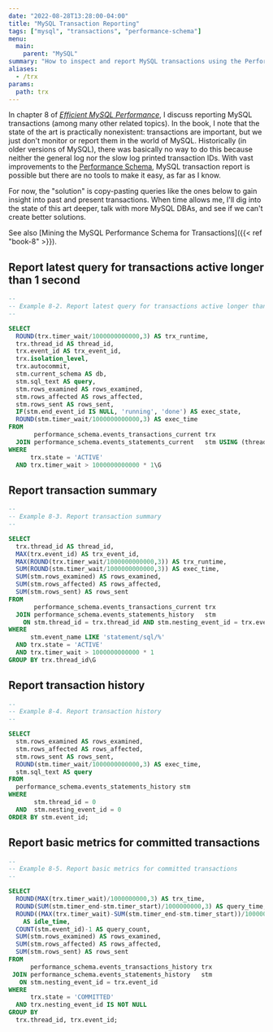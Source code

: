 ```yaml
---
date: "2022-08-28T13:28:00-04:00"
title: "MySQL Transaction Reporting"
tags: ["mysql", "transactions", "performance-schema"]
menu:
  main: 
    parent: "MySQL"
summary: "How to inspect and report MySQL transactions using the Performance Schema"
aliases:
  - /trx
params:
  path: trx
---
```


In chapter 8 of [_Efficient MySQL Performance_](https://oreil.ly/efficient-mysql-performance), I discuss reporting MySQL transactions (among many other related topics).
In the book, I note that the state of the art is practically nonexistent: transactions are important, but we just don't monitor or report them in the world of MySQL.
Historically (in older versions of MySQL), there was basically no way to do this because neither the general log nor the slow log printed transaction IDs.
With vast improvements to the [Performance Schema](https://dev.mysql.com/doc/refman/8.0/en/performance-schema.html), MySQL transaction report is possible but there are no tools to make it easy, as far as I know.

For now, the "solution" is copy-pasting queries like the ones below to gain insight into past and present transactions.
When time allows me, I'll dig into the state of this art deeper, talk with more MySQL DBAs, and see if we can't create better solutions.

See also [Mining the MySQL Performance Schema for Transactions]({{< ref "book-8" >}}).

## Report latest query for transactions active longer than 1 second

```sql
--
-- Example 8-2. Report latest query for transactions active longer than 1 second
--

SELECT
  ROUND(trx.timer_wait/1000000000000,3) AS trx_runtime,
  trx.thread_id AS thread_id,
  trx.event_id AS trx_event_id,
  trx.isolation_level,
  trx.autocommit,
  stm.current_schema AS db,
  stm.sql_text AS query,
  stm.rows_examined AS rows_examined,
  stm.rows_affected AS rows_affected,
  stm.rows_sent AS rows_sent,
  IF(stm.end_event_id IS NULL, 'running', 'done') AS exec_state,
  ROUND(stm.timer_wait/1000000000000,3) AS exec_time
FROM
       performance_schema.events_transactions_current trx
  JOIN performance_schema.events_statements_current   stm USING (thread_id)
WHERE
      trx.state = 'ACTIVE'
  AND trx.timer_wait > 1000000000000 * 1\G
```

## Report transaction summary

```sql
--
-- Example 8-3. Report transaction summary
--

SELECT
  trx.thread_id AS thread_id,
  MAX(trx.event_id) AS trx_event_id,
  MAX(ROUND(trx.timer_wait/1000000000000,3)) AS trx_runtime,
  SUM(ROUND(stm.timer_wait/1000000000000,3)) AS exec_time,
  SUM(stm.rows_examined) AS rows_examined,
  SUM(stm.rows_affected) AS rows_affected,
  SUM(stm.rows_sent) AS rows_sent
FROM
       performance_schema.events_transactions_current trx
  JOIN performance_schema.events_statements_history   stm
    ON stm.thread_id = trx.thread_id AND stm.nesting_event_id = trx.event_id
WHERE
      stm.event_name LIKE 'statement/sql/%'
  AND trx.state = 'ACTIVE'
  AND trx.timer_wait > 1000000000000 * 1
GROUP BY trx.thread_id\G
```

## Report transaction history

```sql
--
-- Example 8-4. Report transaction history
--

SELECT
  stm.rows_examined AS rows_examined,
  stm.rows_affected AS rows_affected,
  stm.rows_sent AS rows_sent,
  ROUND(stm.timer_wait/1000000000000,3) AS exec_time,
  stm.sql_text AS query
FROM
  performance_schema.events_statements_history stm
WHERE
       stm.thread_id = 0
  AND  stm.nesting_event_id = 0
ORDER BY stm.event_id;
```

## Report basic metrics for committed transactions

```sql
--
-- Example 8-5. Report basic metrics for committed transactions
--

SELECT
  ROUND(MAX(trx.timer_wait)/1000000000,3) AS trx_time,
  ROUND(SUM(stm.timer_end-stm.timer_start)/1000000000,3) AS query_time,
  ROUND((MAX(trx.timer_wait)-SUM(stm.timer_end-stm.timer_start))/1000000000, 3)
    AS idle_time,
  COUNT(stm.event_id)-1 AS query_count,
  SUM(stm.rows_examined) AS rows_examined,
  SUM(stm.rows_affected) AS rows_affected,
  SUM(stm.rows_sent) AS rows_sent
FROM
      performance_schema.events_transactions_history trx
 JOIN performance_schema.events_statements_history   stm
   ON stm.nesting_event_id = trx.event_id
WHERE
      trx.state = 'COMMITTED'
  AND trx.nesting_event_id IS NOT NULL
GROUP BY
  trx.thread_id, trx.event_id;
```
